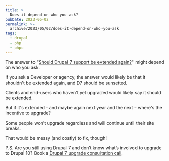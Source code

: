 ```yaml
---
title: >
  Does it depend on who you ask?
pubDate: 2023-05-02
permalink: >-
  archive/2023/05/02/does-it-depend-on-who-you-ask
tags:
  - drupal
  - php
  - phpc
---
```


The answer to "[Should Drupal 7 support be extended again?]({{site.url}}/archive/2023/05/01/should-drupal-7-support-be-extended-again)" might depend on who you ask.

If you ask a Developer or agency, the answer would likely be that it shouldn't be extended again, and D7 should be sunsetted.

Clients and end-users who haven't yet upgraded would likely say it should be extended.

But if it's extended - and maybe again next year and the next - where's the incentive to upgrade?

Some people won't upgrade regardless and will continue until their site breaks.

That would be messy (and costly) to fix, though!

P.S. Are you still using Drupal 7 and don’t know what’s involved to upgrade to Drupal 10? Book a [Drupal 7 upgrade consultation call]({{site.url}}/call).
